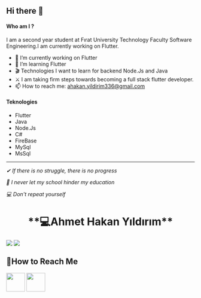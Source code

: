 ## Hi there 👋

#### Who am I ?
<!--
**ahmethakanyldrm/ahmethakanyldrm** is a ✨ _special_ ✨ repository because its `README.md` (this file) appears on your GitHub profile.-->

I am a second year student at Fırat University Technology Faculty Software Engineering.I am currently working on  Flutter.

- 🔭 I’m currently working on Flutter
- 🌱 I’m  learning Flutter
- 🎬 Technologies I want to learn for backend Node.Js and Java
- ⚔  I am taking firm steps towards becoming a full stack flutter developer.
- 📫 How to reach me: ahakan.yildirim336@gmail.com



#### Teknologies 

- Flutter 
- Java 
- Node.Js
- C# 
- FireBase 
- MySql
- MsSql

**********************************************
*✔ If there is no struggle, there is no progress*

*🤞 I never let my school hinder my education*

*💻 Don't repeat yourself*

<h1 align="center"> **💻Ahmet Hakan Yıldırım**</h1>

<a href="https://github.com/ahmethakanyldrm"><img align="center" src="https://github-readme-stats.vercel.app/api?username=ahmethakanyldrm&show_icons=true&bg_color=0d1117&text_color=bdc3c7&title_color=f1c40f&icon_color=f1c40f&hide_border=true" /></a>
<a href="https://github.com/ahmethakanyldrm"><img align="center" src="https://github-readme-stats.vercel.app/api/top-langs/?username=ahmethakanyldrm&bg_color=0d1117&text_color=bdc3c7&title_color=f1c40f&hide_border=true&layout=compact&langs_count=15" /></a>


 
 <h2>🤝How to Reach Me</h2>

[<img src="https://www.androidfreeware.net/img2/linkedin.jpg" width="50" height="50" />](https://www.linkedin.com/in/ahmet-hakan-yildirim-29686b1ab/) 
[<img src="https://play-lh.googleusercontent.com/2sREY-8UpjmaLDCTztldQf6u2RGUtuyf6VT5iyX3z53JS4TdvfQlX-rNChXKgpBYMw=s180-rw" width="50" height="50" />](https://www.instagram.com/coder.ahmett)











